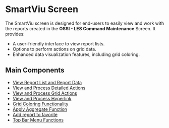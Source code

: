 # SmartViu Screen

The SmartViu screen is designed for end-users to easily view and work with the reports created in the **OSSI - LES Command Maintenance** Screen. It provides:

- A user-friendly interface to view report lists.
- Options to perform actions on grid data.
- Enhanced data visualization features, including grid coloring. 

## Main Components

- [View Report List and Report Data](./viewreport.md)
- [View and Process Detailed Actions](./viewdetailaction.md)
- [View and Process Grid Actions](./viewgridaction.md)
- [View and Process Hyperlink](./viewhyperlink.md)
- [Grid Coloring Functionality](./gridcolor.md)
- [Apply Aggregate Function](./applyaggregate.md)
- [Add report to favorite](./favouritereport.md)
- [Top Bar Menu Functions](./topbar.md)